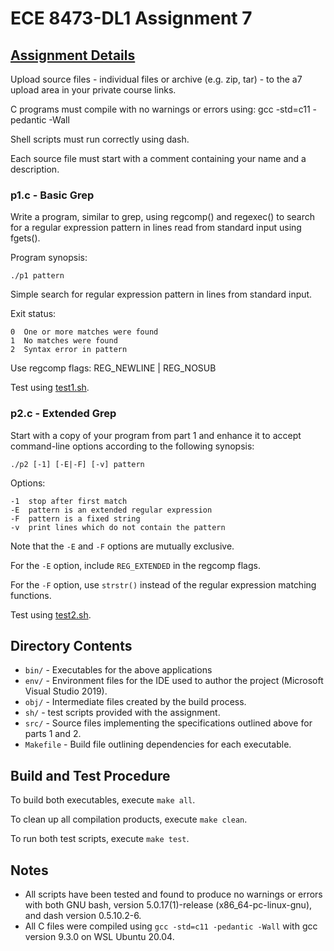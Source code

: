 # ECE 8473-DL1 Assignment 7

## [Assignment Details](https://fog.misty.com/perry/osp/a7/a7.html)
Upload source files - individual files or archive (e.g. zip, tar) - to the a7 upload area in your private course links.

C programs must compile with no warnings or errors using: gcc -std=c11 -pedantic -Wall

Shell scripts must run correctly using dash.

Each source file must start with a comment containing your name and a description. 

### __p1.c - Basic Grep__

Write a program, similar to grep, using regcomp() and regexec() to search for a regular expression pattern in lines read from standard input using fgets().

Program synopsis:

  `./p1 pattern`

  Simple search for regular expression pattern in lines from standard input.

  Exit status:

    0  One or more matches were found
    1  No matches were found
    2  Syntax error in pattern

Use regcomp flags: REG_NEWLINE | REG_NOSUB

Test using [test1.sh](./sh/test1.sh). 

### __p2.c - Extended Grep__

Start with a copy of your program from part 1 and enhance it to accept command-line options according to the following synopsis:

  `./p2 [-1] [-E|-F] [-v] pattern`
 
  Options:
 
    -1  stop after first match
    -E  pattern is an extended regular expression
    -F  pattern is a fixed string
    -v  print lines which do not contain the pattern

Note that the `-E` and `-F` options are mutually exclusive.

For the `-E` option, include `REG_EXTENDED` in the regcomp flags.

For the `-F` option, use `strstr()` instead of the regular expression matching functions.

Test using [test2.sh](./sh/test2.sh). 

## Directory Contents
- `bin/` - Executables for the above applications
- `env/` - Environment files for the IDE used to author the project (Microsoft Visual Studio 2019).
- `obj/` - Intermediate files created by the build process.
- `sh/` - test scripts provided with the assignment.
- `src/` - Source files implementing the specifications outlined above for parts 1 and 2.
- `Makefile` - Build file outlining dependencies for each executable.

## Build and Test Procedure
To build both executables, execute `make all`.

To clean up all compilation products, execute `make clean`. 

To run both test scripts, execute `make test`.

## Notes
- All scripts have been tested and found to produce no warnings or errors with both GNU bash, version 5.0.17(1)-release (x86_64-pc-linux-gnu), and dash version 0.5.10.2-6.
- All C files were compiled using `gcc -std=c11 -pedantic -Wall` with gcc version 9.3.0 on WSL Ubuntu 20.04.